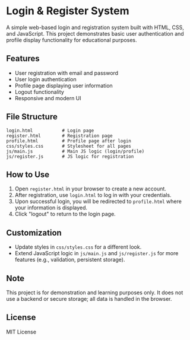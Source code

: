 # Login & Register System

A simple web-based login and registration system built with HTML, CSS, and JavaScript. This project demonstrates basic user authentication and profile display functionality for educational purposes.

## Features

- User registration with email and password
- User login authentication
- Profile page displaying user information
- Logout functionality
- Responsive and modern UI

## File Structure

```
login.html           # Login page
register.html        # Registration page
profile.html         # Profile page after login
css/styles.css       # Stylesheet for all pages
js/main.js           # Main JS logic (login/profile)
js/register.js       # JS logic for registration
```

## How to Use

1. Open `register.html` in your browser to create a new account.
2. After registration, use `login.html` to log in with your credentials.
3. Upon successful login, you will be redirected to `profile.html` where your information is displayed.
4. Click "logout" to return to the login page.

## Customization

- Update styles in `css/styles.css` for a different look.
- Extend JavaScript logic in `js/main.js` and `js/register.js` for more features (e.g., validation, persistent storage).

## Note

This project is for demonstration and learning purposes only. It does not use a backend or secure storage; all data is handled in the browser.

## License

MIT License
